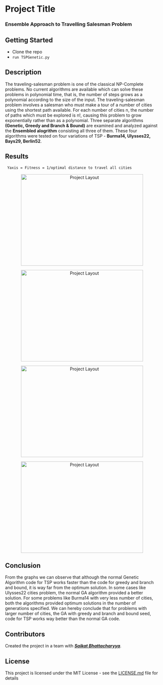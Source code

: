 # Project Title
### Ensemble Approach to Travelling Salesman Problem

## Getting Started
* Clone the repo
* ```run TSPGenetic.py```

## Description
The traveling-salesman problem is one of the classical NP-Complete problems. No current algorithms are available which can solve these problems in polynomial time, that is, the number of steps grows as a polynomial according to the size of the input. The traveling-salesman problem involves a salesman who must make a tour of a number of cities using the shortest path available. For each number of cities n, the number of paths which must be explored is n!, causing this problem to grow exponentially rather than as a polynomial. Three separate algorithms **(Genetic, Greedy and Branch & Bound)** are examined and analyzed against the **Ensembled alogrithm** consisting all three of them. These four algorithms were tested on four variations of TSP - **Burma14, Ulysses22, Bays29, Berlin52**. 

## Results
``` Yaxis = Fitness = 1/optimal distance to travel all cities``` 

<p align="center">
  <img src="https://github.com/RishabhSisodia/Ensemble-approach-to-Travelling-Salesmen-Problem/blob/master/Burma14.JPG" alt="Project Layout" width="400px" height="300px"/>
</p>
<p align="center">
  <img src="https://github.com/RishabhSisodia/Ensemble-approach-to-Travelling-Salesmen-Problem/blob/master/Ulysses22.JPG" alt="Project Layout" width="400px" height="300px"/>
</p>
<p align="center">
  <img src="https://github.com/RishabhSisodia/Ensemble-approach-to-Travelling-Salesmen-Problem/blob/master/Bays29.JPG" alt="Project Layout" width="400px" height="300px"/>
</p>
<p align="center">
  <img src="https://github.com/RishabhSisodia/Ensemble-approach-to-Travelling-Salesmen-Problem/blob/master/Berlin52.JPG" alt="Project Layout" width="400px" height="300px"/>
</p>

## Conclusion
From the graphs we can observe that although the normal Genetic Algorithm code for TSP works faster than the code for greedy and branch and bound, it is way far from the optimum solution. In some cases like Ulysses22 cities problem, the normal GA algorithm provided a better solution. For some problems like Burma14 with very less number of cities, both the algorithms provided optimum solutions in the number of generations specified.
We can hereby conclude that for problems with larger number of cities, the GA with greedy and branch and bound seed, code for TSP works way better than the normal GA code.


## Contributors
Created the project in a team with ***[Saikat Bhattacharyya](https://github.com/sai-kat)***.


## License
This project is licensed under the MIT License - see the [LICENSE.md](https://github.com/RishabhSisodia/Ensemble-approach-to-Travelling-Salesmen-Problem/blob/master/LICENSE) file for details
